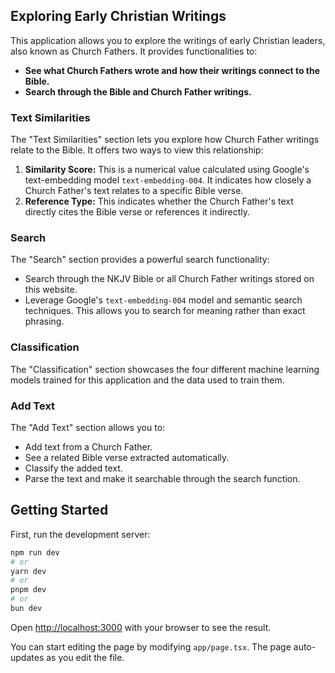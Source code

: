 ## Exploring Early Christian Writings

This application allows you to explore the writings of early Christian leaders, also known as Church Fathers. It provides functionalities to:

* **See what Church Fathers wrote and how their writings connect to the Bible.**
* **Search through the Bible and Church Father writings.**

### Text Similarities

The "Text Similarities" section lets you explore how Church Father writings relate to the Bible. It offers two ways to view this relationship:

1. **Similarity Score:** This is a numerical value calculated using Google's text-embedding model `text-embedding-004`. It indicates how closely a Church Father's text relates to a specific Bible verse.
2. **Reference Type:** This indicates whether the Church Father's text directly cites the Bible verse or references it indirectly.

### Search

The "Search" section provides a powerful search functionality:

* Search through the NKJV Bible or all Church Father writings stored on this website.
* Leverage Google's `text-embedding-004` model and semantic search techniques. This allows you to search for meaning rather than exact phrasing. 

### Classification

The "Classification" section showcases the four different machine learning models trained for this application and the data used to train them.

### Add Text

The "Add Text" section allows you to:

* Add text from a Church Father.
* See a related Bible verse extracted automatically.
* Classify the added text.
* Parse the text and make it searchable through the search function.





## Getting Started

First, run the development server:

```bash
npm run dev
# or
yarn dev
# or
pnpm dev
# or
bun dev
```

Open [http://localhost:3000](http://localhost:3000) with your browser to see the result.

You can start editing the page by modifying `app/page.tsx`. The page auto-updates as you edit the file.
